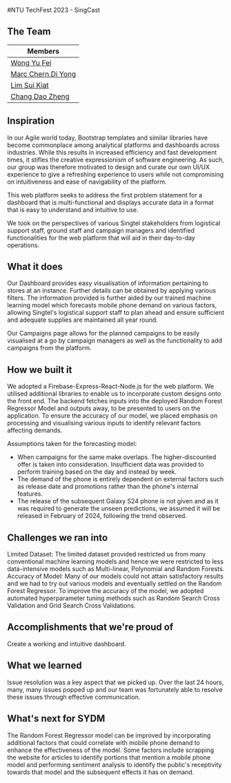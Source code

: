 #NTU TechFest 2023 - SingCast

## The Team

| Members                                             | 
| --------------------------------------------------- | 
| [Wong Yu Fei](https://github.com/Ranchu2000)        | 
| [Marc Chern Di Yong](https://github.com/Trigon25)   | 
| [Lim Sui Kiat](https://github.com/sktlim)           |
| [Chang Dao Zheng](https://github.com/changdaozheng) |

## Inspiration
In our Agile world today, Bootstrap templates and similar libraries have become commonplace among analytical platforms and dashboards across industries. While this results in increased efficiency and fast development times, it stifles the creative expressionism of software engineering. As such, our group was therefore motivated to design and curate our own UI/UX experience to give a refreshing experience to users while not compromising on intuitiveness and ease of navigability of the platform.

This web platform seeks to address the first problem statement for a dashboard that is multi-functional and displays accurate data in a format that is easy to understand and intuitive to use.

We took on the perspectives of various Singtel stakeholders from logistical support staff, ground staff and campaign managers and identified functionalities for the web platform that will aid in their day-to-day operations.

## What it does
Our Dashboard provides easy visualisation of information pertaining to stores at an instance. Further details can be obtained by applying various filters. The information provided is further aided by our trained machine learning model which forecasts mobile phone demand on various factors, allowing Singtel's logistical support staff to plan ahead and ensure sufficient and adequate supplies are maintained all year round.

Our Campaigns page allows for the planned campaigns to be easily visualised at a go by campaign managers as well as the functionality to add campaigns from the platform.

## How we built it
We adopted a Firebase-Express-React-Node.js for the web platform.
We utilised additional libraries to enable us to incorporate custom designs onto the front end.
The backend fetches inputs into the deployed Random Forest Regressor Model and outputs away, to be presented to users on the application. To ensure the accuracy of our model, we placed emphasis on processing and visualising various inputs to identify relevant factors affecting demands.

Assumptions taken for the forecasting model:
- When campaigns for the same make overlaps. The higher-discounted offer is taken into consideration. Insufficient data was provided to perform training based on the day and instead by week.
- The demand of the phone is entirely dependent on external factors such as release date and promotions rather than the phone's internal features.
- The release of the subsequent Galaxy S24 phone is not given and as it was required to generate the unseen predictions, we assumed it will be released in February of 2024, following the trend observed.

## Challenges we ran into
Limited Dataset: The limited dataset provided restricted us from many conventional machine learning models and hence we were restricted to less data-intensive models such as Multi-linear, Polynomial and Random Forests.
Accuracy of Model: Many of our models could not attain satisfactory results and we had to try out various models and eventually settled on the Random Forest Regressor. To improve the accuracy of the model, we adopted automated hyperparameter tuning methods such as Random Search Cross Validation and Grid Search Cross Validations.

## Accomplishments that we're proud of
Create a working and intuitive dashboard.

## What we learned
Issue resolution was a key aspect that we picked up. Over the last 24 hours, many, many issues popped up and our team was fortunately able to resolve these issues through effective communication.

## What's next for SYDM
The Random Forest Regressor model can be improved by incorporating additional factors that could correlate with mobile phone demand to enhance the effectiveness of the model. Some factors include scrapping the website for articles to identify portions that mention a mobile phone model and performing sentiment analysis to identify the public's receptivity towards that model and the subsequent effects it has on demand.
